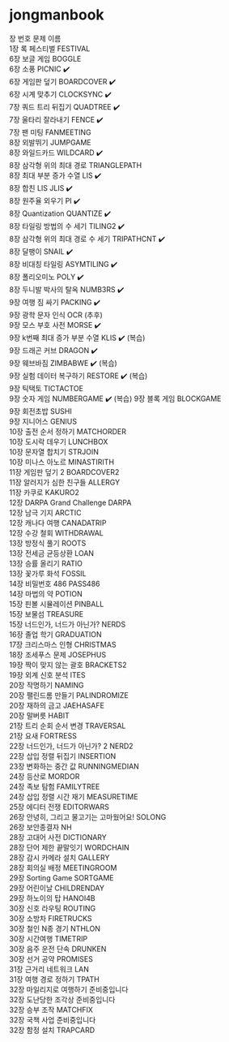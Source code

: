 # jongmanbook   
장  번호	 문제  이름	   
1장	록 페스티벌	FESTIVAL      
6장	보글 게임	BOGGLE   
6장	소풍	PICNIC ✔️   
6장	게임판 덮기	BOARDCOVER ✔️   
6장	시계 맞추기	CLOCKSYNC ✔️   
7장	쿼드 트리 뒤집기	QUADTREE ✔️   
7장	울타리 잘라내기	FENCE ✔️   
7장	팬 미팅	FANMEETING    
8장	외발뛰기	JUMPGAME    
8장	와일드카드	WILDCARD ✔️   
8장	삼각형 위의 최대 경로	TRIANGLEPATH    
8장	최대 부분 증가 수열	LIS ✔️   
8장	합친 LIS	JLIS ✔️   
8장	원주율 외우기	PI ✔️   
8장	Quantization	QUANTIZE ✔️   
8장	타일링 방법의 수 세기	TILING2 ✔️   
8장	삼각형 위의 최대 경로 수 세기  TRIPATHCNT ✔️   
8장	달팽이	SNAIL   ✔️   
8장	비대칭 타일링	ASYMTILING   ✔️   
8장	폴리오미노	POLY   ✔️   
8장	두니발 박사의 탈옥	NUMB3RS   ✔️   
9장	여행 짐 싸기	PACKING   ✔️   
9장	광학 문자 인식	OCR   (추후)   
9장	모스 부호 사전	MORSE   ✔️   
9장	k번째 최대 증가 부분 수열	KLIS ✔️  (복습)   
9장	드래곤 커브	DRAGON   ✔️   
9장	웨브바짐	ZIMBABWE  ✔️ (복습)   
9장	실험 데이터 복구하기	RESTORE   ✔️ (복습)   
9장	틱택토	TICTACTOE   
9장	숫자 게임	NUMBERGAME   ✔️ (복습) 
9장	블록 게임	BLOCKGAME   
9장	회전초밥	SUSHI   
9장	지니어스	GENIUS   
10장	출전 순서 정하기	MATCHORDER    
10장	도시락 데우기	LUNCHBOX   
10장	문자열 합치기	STRJOIN   
10장	미나스 아노르	MINASTIRITH   
11장	게임판 덮기 2	BOARDCOVER2   
11장	알러지가 심한 친구들	ALLERGY   
11장	카쿠로	KAKURO2   
12장	DARPA Grand Challenge	DARPA   
12장	남극 기지	ARCTIC   
12장	캐나다 여행	CANADATRIP   
12장	수강 철회	WITHDRAWAL   
13장	방정식 풀기	ROOTS   
13장	전세금 균등상환	LOAN   
13장	승률 올리기	RATIO   
13장	꽃가루 화석	FOSSIL   
14장	비밀번호 486	PASS486   
14장	마법의 약	POTION   
15장	핀볼 시뮬레이션	PINBALL   
15장	보물섬	TREASURE   
15장	너드인가, 너드가 아닌가?	NERDS   
16장	졸업 학기	GRADUATION   
17장	크리스마스 인형	CHRISTMAS   
18장	조세푸스 문제	JOSEPHUS   
19장	짝이 맞지 않는 괄호	BRACKETS2   
19장	외계 신호 분석	ITES   
20장	작명하기	NAMING   
20장	팰린드롬 만들기	PALINDROMIZE   
20장	재하의 금고	JAEHASAFE   
20장	말버릇	HABIT   
21장	트리 순회 순서 변경	TRAVERSAL   
21장	요새	FORTRESS   
22장	너드인가, 너드가 아닌가? 2	NERD2   
22장	삽입 정렬 뒤집기	INSERTION   
23장	변화하는 중간 값	RUNNINGMEDIAN   
24장	등산로	MORDOR   
24장	족보 탐험	FAMILYTREE   
24장	삽입 정렬 시간 재기	MEASURETIME   
25장	에디터 전쟁	EDITORWARS   
26장	안녕히, 그리고 물고기는 고마웠어요!	SOLONG   
26장	보안종결자	NH   
28장	고대어 사전	DICTIONARY   
28장	단어 제한 끝말잇기	WORDCHAIN   
28장	감시 카메라 설치	GALLERY   
28장	회의실 배정	MEETINGROOM   
29장	Sorting Game	SORTGAME   
29장	어린이날	CHILDRENDAY   
29장	하노이의 탑	HANOI4B   
30장	신호 라우팅	ROUTING   
30장	소방차	FIRETRUCKS   
30장	철인 N종 경기	NTHLON   
30장	시간여행	TIMETRIP   
30장	음주 운전 단속	DRUNKEN   
30장	선거 공약	PROMISES   
31장	근거리 네트워크	LAN   
31장	여행 경로 정하기	TPATH   
32장	마일리지로 여행하기	준비중입니다   
32장	도난당한 조각상	준비중입니다   
32장	승부 조작	MATCHFIX   
32장	국책 사업	준비중입니다   
32장	함정 설치	TRAPCARD   
  
